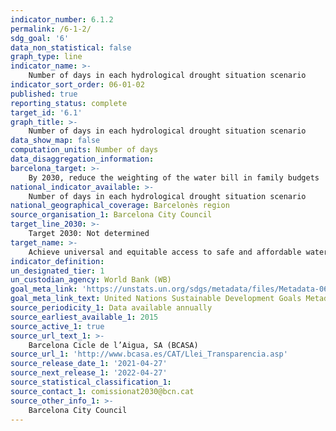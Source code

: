 ```yaml
---
indicator_number: 6.1.2
permalink: /6-1-2/
sdg_goal: '6'
data_non_statistical: false
graph_type: line
indicator_name: >-
    Number of days in each hydrological drought situation scenario
indicator_sort_order: 06-01-02
published: true
reporting_status: complete
target_id: '6.1'
graph_title: >-
    Number of days in each hydrological drought situation scenario
data_show_map: false
computation_units: Number of days
data_disaggregation_information: 
barcelona_target: >-
    By 2030, reduce the weighting of the water bill in family budgets 
national_indicator_available: >-
    Number of days in each hydrological drought situation scenario
national_geographical_coverage: Barcelonès region
source_organisation_1: Barcelona City Council
target_line_2030: >-
    Target 2030: Not determined
target_name: >-
    Achieve universal and equitable access to safe and affordable water for all
indicator_definition:
un_designated_tier: 1
un_custodian_agency: World Bank (WB)
goal_meta_link: 'https://unstats.un.org/sdgs/metadata/files/Metadata-06-01-02.pdf'
goal_meta_link_text: United Nations Sustainable Development Goals Metadata (pdf 894kB)
source_periodicity_1: Data available annually
source_earliest_available_1: 2015
source_active_1: true
source_url_text_1: >-
    Barcelona Cicle de l’Aigua, SA (BCASA) 
source_url_1: 'http://www.bcasa.es/CAT/Llei_Transparencia.asp' 
source_release_date_1: '2021-04-27'
source_next_release_1: '2022-04-27'
source_statistical_classification_1: 
source_contact_1: comissionat2030@bcn.cat
source_other_info_1: >-
    Barcelona City Council
---
```

